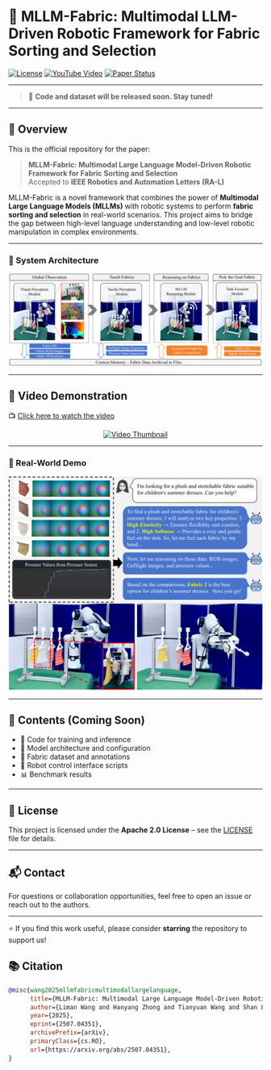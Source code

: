 # 🧵 MLLM-Fabric: Multimodal LLM-Driven Robotic Framework for Fabric Sorting and Selection

[![License](https://img.shields.io/github/license/limanwang/MLLM-Fabric)](./LICENSE)
[![YouTube Video](https://img.shields.io/badge/Video-Demo-red?logo=youtube)](https://www.youtube.com/watch?v=VeN7tr4-WvM)
[![Paper Status](https://img.shields.io/badge/Paper-Accepted-blue)](https://arxiv.org/abs/2507.04351) <!-- 替换为实际论文链接 -->

---

> 🚧 **Code and dataset will be released soon. Stay tuned!**  

---

## 📄 Overview

This is the official repository for the paper:

> **MLLM-Fabric: Multimodal Large Language Model-Driven Robotic Framework for Fabric Sorting and Selection**  
> Accepted to **IEEE Robotics and Automation Letters (RA-L)**

MLLM-Fabric is a novel framework that combines the power of **Multimodal Large Language Models (MLLMs)** with robotic systems to perform **fabric sorting and selection** in real-world scenarios. This project aims to bridge the gap between high-level language understanding and low-level robotic manipulation in complex environments.

---

### 🧠 System Architecture

<p align="center">
  <img src="media/image2.pdf" alt="System Architecture" width="600"/>
</p>

---

## 🎥 Video Demonstration

📺 [Click here to watch the video](https://www.youtube.com/watch?v=VeN7tr4-WvM)

<p align="center">
  <a href="https://www.youtube.com/watch?v=VeN7tr4-WvM">
    <img src="https://img.youtube.com/vi/VeN7tr4-WvM/0.jpg" alt="Video Thumbnail" width="600"/>
  </a>
</p>

---

### 🤖 Real-World Demo

<p align="center">
  <img src="media/image1.pdf" alt="Robot Demo" width="600"/>
</p>

---

## 📂 Contents (Coming Soon)

- 🔧 Code for training and inference
- 🧠 Model architecture and configuration
- 🧵 Fabric dataset and annotations
- 🤖 Robot control interface scripts
- 📊 Benchmark results

---

## 📜 License

This project is licensed under the **Apache 2.0 License** – see the [LICENSE](./LICENSE) file for details.

---

## 📬 Contact

For questions or collaboration opportunities, feel free to open an issue or reach out to the authors.

---

⭐️ If you find this work useful, please consider **starring** the repository to support us!

## 📚 Citation

```bibtex
@misc{wang2025mllmfabricmultimodallargelanguage,
      title={MLLM-Fabric: Multimodal Large Language Model-Driven Robotic Framework for Fabric Sorting and Selection}, 
      author={Liman Wang and Hanyang Zhong and Tianyuan Wang and Shan Luo and Jihong Zhu},
      year={2025},
      eprint={2507.04351},
      archivePrefix={arXiv},
      primaryClass={cs.RO},
      url={https://arxiv.org/abs/2507.04351}, 
}
